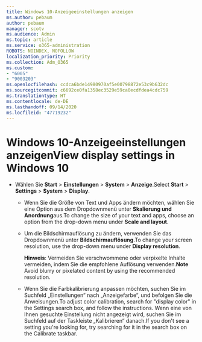 ```yaml
---
title: Windows 10-Anzeigeeinstellungen anzeigen
ms.author: pebaum
author: pebaum
manager: scotv
ms.audience: Admin
ms.topic: article
ms.service: o365-administration
ROBOTS: NOINDEX, NOFOLLOW
localization_priority: Priority
ms.collection: Adm_O365
ms.custom:
- "6005"
- "9003203"
ms.openlocfilehash: ccdca6bde14980970af5e00798872e53c9b632dc
ms.sourcegitcommit: c6692ce0fa1358ec3529e59ca0ecdfdea4cdc759
ms.translationtype: HT
ms.contentlocale: de-DE
ms.lasthandoff: 09/14/2020
ms.locfileid: "47719232"
---
```

# <a name="view-display-settings-in-windows-10"></a><span data-ttu-id="4ea24-102">Windows 10-Anzeigeeinstellungen anzeigen</span><span class="sxs-lookup"><span data-stu-id="4ea24-102">View display settings in Windows 10</span></span>

- <span data-ttu-id="4ea24-103">Wählen Sie **Start**  > **Einstellungen**  > **System** > **Anzeige**.</span><span class="sxs-lookup"><span data-stu-id="4ea24-103">Select **Start**  > **Settings**  > **System** > **Display**.</span></span>
    -  <span data-ttu-id="4ea24-104">Wenn Sie die Größe von Text und Apps ändern möchten, wählen Sie eine Option aus dem Dropdownmenü unter **Skalierung und Anordnung**aus.</span><span class="sxs-lookup"><span data-stu-id="4ea24-104">To change the size of your text and apps, choose an option from the drop-down menu under  **Scale and layout**.</span></span>
    - <span data-ttu-id="4ea24-105">Um die Bildschirmauflösung zu ändern, verwenden Sie das Dropdownmenü unter **Bildschirmauflösung**.</span><span class="sxs-lookup"><span data-stu-id="4ea24-105">To change your screen resolution, use the drop-down menu under **Display resolution**.</span></span>
     
      <span data-ttu-id="4ea24-106">**Hinweis**: Vermeiden Sie verschwommene oder verpixelte Inhalte vermeiden, indem Sie die empfohlene Auflösung verwenden.</span><span class="sxs-lookup"><span data-stu-id="4ea24-106">**Note** Avoid blurry or pixelated content by using the recommended resolution.</span></span>
    - <span data-ttu-id="4ea24-107">Wenn Sie die Farbkalibrierung anpassen möchten, suchen Sie im Suchfeld „Einstellungen“ nach „Anzeigefarbe“, und befolgen Sie die Anweisungen.</span><span class="sxs-lookup"><span data-stu-id="4ea24-107">To adjust color calibration, search for "display color" in the Settings search box, and follow the instructions.</span></span> <span data-ttu-id="4ea24-108">Wenn eine von Ihnen gesuchte Einstellung nicht angezeigt wird, suchen Sie im Suchfeld auf der Taskleiste „Kalibrieren“ danach.</span><span class="sxs-lookup"><span data-stu-id="4ea24-108">If you don't see a setting you're looking for, try searching for it in the search box on the Calibrate taskbar.</span></span>